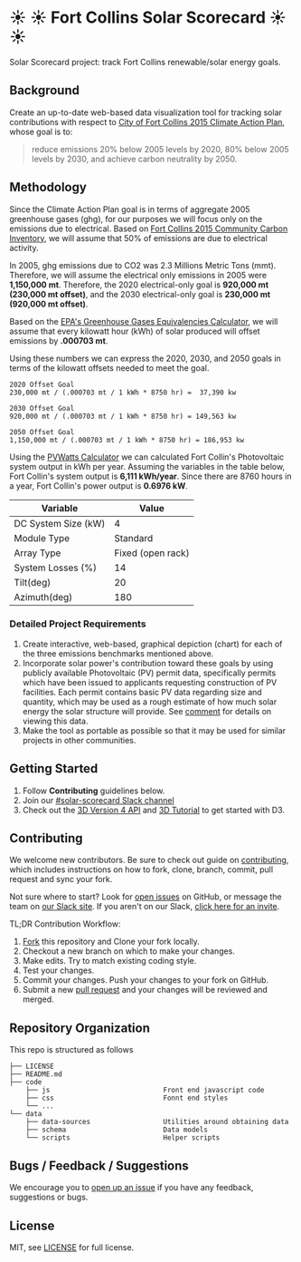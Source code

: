 # :sunny: :sunny: Fort Collins Solar Scorecard :sunny: :sunny:

Solar Scorecard project: track Fort Collins renewable/solar energy goals.

## Background
Create an up-to-date web-based data visualization tool for tracking solar contributions with respect to [City of Fort Collins 2015 Climate Action Plan](http://www.fcgov.com/environmentalservices/pdf/cap-framework-2015.pdf), whose goal is to:
> reduce emissions 20% below 2005 levels by 2020, 80% below 2005 levels by 2030, and achieve carbon neutrality by 2050.

## Methodology

Since the Climate Action Plan goal is in terms of aggregate 2005 greenhouse gases (ghg), for our purposes we will focus only on the emissions due to electrical.  Based on [Fort Collins 2015 Community Carbon Inventory](https://www.fcgov.com/climateaction/pdf/2015-community-carbon-inventory.pdf?1494967837), we will assume that 50% of emissions are due to electrical activity.

In 2005, ghg emissions due to CO2 was 2.3 Millions Metric Tons (mmt).  Therefore, we will assume the electrical only emissions in 2005 were **1,150,000 mt**. Therefore, the 2020 electrical-only goal is **920,000 mt (230,000 mt offset)**, and the 2030 electrical-only goal is **230,000 mt (920,000 mt offset)**.

Based on the [EPA's Greenhouse Gases Equivalencies Calculator](https://www.epa.gov/energy/greenhouse-gases-equivalencies-calculator-calculations-and-references), we will assume that every kilowatt hour (kWh) of solar produced will offset emissions by **.000703 mt**.

Using these numbers we can express the 2020, 2030, and 2050 goals in terms of the kilowatt offsets needed to meet the goal.

```
2020 Offset Goal
230,000 mt / (.000703 mt / 1 kWh * 8750 hr) =  37,390 kw

2030 Offset Goal
920,000 mt / (.000703 mt / 1 kWh * 8750 hr) = 149,563 kw

2050 Offset Goal
1,150,000 mt / (.000703 mt / 1 kWh * 8750 hr) = 186,953 kw
```

Using the [PVWatts Calculator](http://pvwatts.nrel.gov/pvwatts.php) we can calculated Fort Collin's Photovoltaic system output in kWh per year.  Assuming the variables in the table below, Fort Collin's system output is **6,111 kWh/year**.  Since there are 8760 hours in a year, Fort Collin's power output is **0.6976 kW**.

| Variable | Value |
| -------- | ----- |
| DC System Size (kW) | 4 |
| Module Type | Standard |
| Array Type | Fixed (open rack) |
| System Losses (%) | 14 |
| Tilt(deg) | 20 |
| Azimuth(deg) | 180 |


### Detailed Project Requirements
1. Create interactive, web-based, graphical depiction (chart) for each of the three emissions benchmarks mentioned above.
1. Incorporate solar power's contribution toward these goals by using publicly available Photovoltaic (PV) permit data, specifically permits which have been issued to applicants requesting construction of PV facilities. Each permit contains basic PV data regarding size and quantity, which may be used as a rough estimate of how much solar energy the solar structure will provide. See [comment](https://github.com/CodeForFoco/solar-scorecard/issues/1#issuecomment-300964480) for details on viewing this data.
1. Make the tool as portable as possible so that it may be used for similar projects in other communities.

## Getting Started
1. Follow **Contributing** guidelines below.
1. Join our [#solar-scorecard Slack channel](https://codeforfoco.slack.com/messages/C5CHBBN4V)
1. Check out the [3D Version 4 API](https://github.com/d3/d3/blob/master/API.md#scales-d3-scale) and [3D Tutorial](https://github.com/d3/d3/wiki/Tutorials) to get started with D3.

## Contributing

We welcome new contributors.  Be sure to check out guide on [contributing][contributing], which includes instructions on how to fork, clone, branch, commit, pull request and sync your fork.

Not sure where to start? Look for [open issues][githubissue] on GitHub, or message the team on [our Slack site][slack]. If you aren't on our Slack, [click here for an invite][slackinvite].

TL;DR Contribution Workflow:

1. [Fork][fork] this repository and Clone your fork locally.
1. Checkout a new branch on which to make your changes.
1. Make edits. Try to match existing coding style.
1. Test your changes.
1. Commit your changes. Push your changes to your fork on GitHub.
1. Submit a new [pull request][pullrequest] and your changes will be reviewed and merged.

## Repository Organization

This repo is structured as follows

``` text
├── LICENSE
├── README.md
├── code
    ├── js                            Front end javascript code
    ├── css                           Fonnt end styles
    └── ...
└── data
    ├── data-sources                  Utilities around obtaining data
    ├── schema                        Data models
    └── scripts                       Helper scripts
```

## Bugs / Feedback / Suggestions

We encourage you to [open up an issue][newissue] if you have any feedback, suggestions or bugs.

## License

MIT, see [LICENSE](/LICENSE) for full license.

[slack]: https://codeforfoco.slack.com/
[slackinvite]: https://codeforfocoslack.herokuapp.com
[fork]: https://help.github.com/articles/fork-a-repo/
[forkthisrepo]: https://github.com/CodeForFoco/solar-scorecard#fork-destination-box
[contributing]: https://github.com/CodeForFoco/org/blob/master/CONTRIBUTING.md
[githubissue]: https://github.com/CodeForFoco/solar-scorecard/issues
[newissue]: https://github.com/CodeForFoco/solar-scorecard/issues/new
[pullrequest]: https://github.com/CodeForFoco/solar-scorecard/pulls
